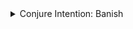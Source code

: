 <details>
  <summary>Conjure Intention: Banish</summary>
  {% include intention/conjure-banish.md %}
</details>



